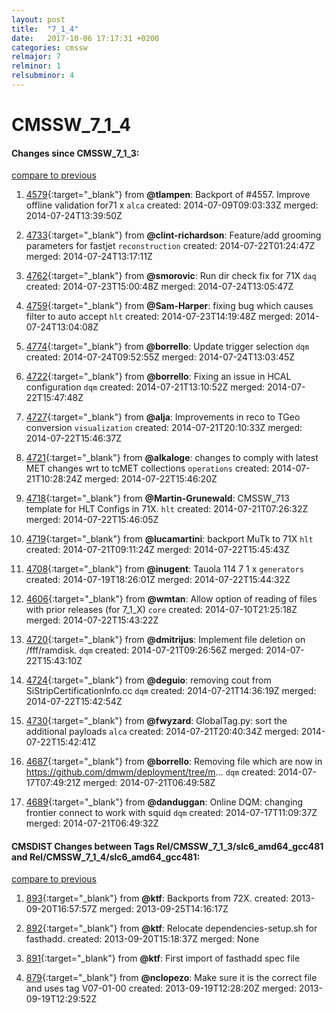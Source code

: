 ```yaml
---
layout: post
title:  "7_1_4"
date:   2017-10-06 17:17:31 +0200
categories: cmssw
relmajor: 7
relminor: 1
relsubminor: 4
---
```


# CMSSW_7_1_4
#### Changes since CMSSW_7_1_3:

[compare to previous](https://github.com/cms-sw/cmssw/compare/CMSSW_7_1_3...CMSSW_7_1_4)



1. [4579](http://github.com/cms-sw/cmssw/pull/4579){:target="_blank"}  from **@tlampen**: Backport of #4557. Improve offline validation for71 x `alca`  created: 2014-07-09T09:03:33Z merged: 2014-07-24T13:39:50Z

1. [4733](http://github.com/cms-sw/cmssw/pull/4733){:target="_blank"}  from **@clint-richardson**: Feature/add grooming parameters for fastjet `reconstruction`  created: 2014-07-22T01:24:47Z merged: 2014-07-24T13:17:11Z

1. [4762](http://github.com/cms-sw/cmssw/pull/4762){:target="_blank"}  from **@smorovic**: Run dir check fix for 71X `daq`  created: 2014-07-23T15:00:48Z merged: 2014-07-24T13:05:47Z

1. [4759](http://github.com/cms-sw/cmssw/pull/4759){:target="_blank"}  from **@Sam-Harper**: fixing bug which causes filter to auto accept `hlt`  created: 2014-07-23T14:19:48Z merged: 2014-07-24T13:04:08Z

1. [4774](http://github.com/cms-sw/cmssw/pull/4774){:target="_blank"}  from **@borrello**: Update trigger selection `dqm`  created: 2014-07-24T09:52:55Z merged: 2014-07-24T13:03:45Z

1. [4722](http://github.com/cms-sw/cmssw/pull/4722){:target="_blank"}  from **@borrello**: Fixing an issue in HCAL configuration `dqm`  created: 2014-07-21T13:10:52Z merged: 2014-07-22T15:47:48Z

1. [4727](http://github.com/cms-sw/cmssw/pull/4727){:target="_blank"}  from **@alja**: Improvements in reco to TGeo conversion `visualization`  created: 2014-07-21T20:10:33Z merged: 2014-07-22T15:46:37Z

1. [4721](http://github.com/cms-sw/cmssw/pull/4721){:target="_blank"}  from **@alkaloge**: changes to comply with latest MET changes wrt to tcMET collections `operations`  created: 2014-07-21T10:28:24Z merged: 2014-07-22T15:46:20Z

1. [4718](http://github.com/cms-sw/cmssw/pull/4718){:target="_blank"}  from **@Martin-Grunewald**: CMSSW_713 template for HLT Configs in 71X. `hlt`  created: 2014-07-21T07:26:32Z merged: 2014-07-22T15:46:05Z

1. [4719](http://github.com/cms-sw/cmssw/pull/4719){:target="_blank"}  from **@lucamartini**: backport MuTk to 71X `hlt`  created: 2014-07-21T09:11:24Z merged: 2014-07-22T15:45:43Z

1. [4708](http://github.com/cms-sw/cmssw/pull/4708){:target="_blank"}  from **@inugent**: Tauola 114 7 1 x `generators`  created: 2014-07-19T18:26:01Z merged: 2014-07-22T15:44:32Z

1. [4606](http://github.com/cms-sw/cmssw/pull/4606){:target="_blank"}  from **@wmtan**: Allow option of reading of files with prior releases (for 7_1_X) `core`  created: 2014-07-10T21:25:18Z merged: 2014-07-22T15:43:22Z

1. [4720](http://github.com/cms-sw/cmssw/pull/4720){:target="_blank"}  from **@dmitrijus**: Implement file deletion on /fff/ramdisk. `dqm`  created: 2014-07-21T09:26:56Z merged: 2014-07-22T15:43:10Z

1. [4724](http://github.com/cms-sw/cmssw/pull/4724){:target="_blank"}  from **@deguio**: removing cout from SiStripCertificationInfo.cc `dqm`  created: 2014-07-21T14:36:19Z merged: 2014-07-22T15:42:54Z

1. [4730](http://github.com/cms-sw/cmssw/pull/4730){:target="_blank"}  from **@fwyzard**: GlobalTag.py: sort the additional payloads `alca`  created: 2014-07-21T20:40:34Z merged: 2014-07-22T15:42:41Z

1. [4687](http://github.com/cms-sw/cmssw/pull/4687){:target="_blank"}  from **@borrello**: Removing file which are now in https://github.com/dmwm/deployment/tree/m... `dqm`  created: 2014-07-17T07:49:21Z merged: 2014-07-21T06:49:58Z

1. [4689](http://github.com/cms-sw/cmssw/pull/4689){:target="_blank"}  from **@danduggan**: Online DQM: changing frontier connect to work with squid `dqm`  created: 2014-07-17T11:09:37Z merged: 2014-07-21T06:49:32Z

#### CMSDIST Changes between Tags Rel/CMSSW_7_1_3/slc6_amd64_gcc481 and Rel/CMSSW_7_1_4/slc6_amd64_gcc481:

[compare to previous](https://github.com/cms-sw/cmsdist/compare/Rel/CMSSW_7_1_3/slc6_amd64_gcc481...Rel/CMSSW_7_1_4/slc6_amd64_gcc481)



1. [893](http://github.com/cms-sw/cmssw/pull/893){:target="_blank"}  from **@ktf**: Backports from 72X. created: 2013-09-20T16:57:57Z merged: 2013-09-25T14:16:17Z

1. [892](http://github.com/cms-sw/cmssw/pull/892){:target="_blank"}  from **@ktf**: Relocate dependencies-setup.sh for fasthadd. created: 2013-09-20T15:18:37Z merged: None

1. [891](http://github.com/cms-sw/cmssw/pull/891){:target="_blank"}  from **@ktf**: First import of fasthadd spec file

1. [879](http://github.com/cms-sw/cmssw/pull/879){:target="_blank"}  from **@nclopezo**: Make sure it is the correct file and uses tag V07-01-00 created: 2013-09-19T12:28:20Z merged: 2013-09-19T12:29:52Z

